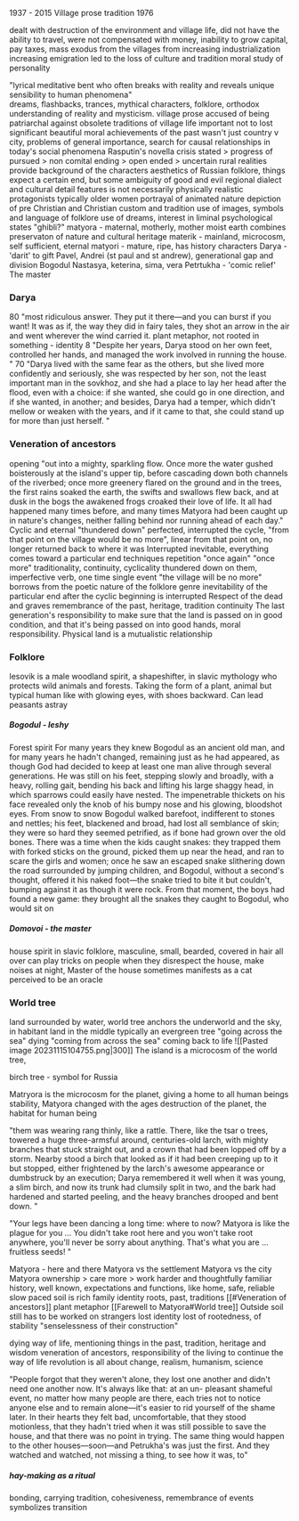 1937 - 2015
Village prose tradition
1976 

dealt with destruction of the environment and village life, did not have the ability to travel, were not compensated with money, inability to grow capital, pay taxes, mass exodus from the villages from increasing industrialization
increasing emigration led to the loss of culture and tradition
moral study of personality
<div class="quote">"lyrical meditative bent who often breaks with reality and reveals unique sensibility to human phenomena"</div>
dreams, flashbacks, trances, mythical characters, folklore, orthodox understanding of reality and mysticism. 
village prose
	accused of being patriarchal
	against obsolete traditions of village life
	important not to lost significant beautiful moral achievements of the past
	wasn't just country v city, problems of general importance, search for causal relationships in today's social phenomena
Rasputin's novella
	crisis stated > progress of pursued > non comital ending > open ended > uncertain
	rural realities provide background of the characters
	aesthetics of Russian folklore, things expect a certain end, but some ambiguity of good and evil
	regional dialect and cultural detail
	features
		is not necessarily physically realistic
		protagonists typically older women
		portrayal of animated nature
		depiction of pre Christian and Christian custom and tradition
		use of images, symbols and language of folklore
		use of dreams, interest in liminal psychological states
		"ghibli?"
matyora - maternal, motherly, mother moist earth
	combines preservaton of nature and cultural heritage
	materik - mainland, microcosm, self sufficient, eternal
	matyori - mature, ripe, has history
characters 
	Darya - 'darit' to gift
	Pavel, Andrei (st paul and st andrew), generational gap and division
	Bogodul
	Nastasya, keterina, sima, vera
	Petrtukha - 'comic relief'
	The master

### Darya
80
	"most ridiculous answer. They put it there—and you can burst if you want! It was as if, the way they did in fairy tales, they shot an arrow in the air and went wherever the wind carried it. 
	plant metaphor, not rooted in something - identity
8 
	"Despite her years, Darya stood on her own feet, controlled her hands, and managed the work involved in running the house. "
70 
	"Darya lived with the same fear as the others, but she lived more confidently and seriously, she was respected by her son, not the least important man in the sovkhoz, and she had a place to lay her head after the flood, even with a choice: if she wanted, she could go in one direction, and if she wanted, in another; and besides, Darya had a temper, which didn't mellow or weaken with the years, and if it came to that, she could stand up for more than just herself. "

### Veneration of ancestors

opening
	"out into a mighty, sparkling flow. Once more the water gushed boisterously at the island's upper tip, before cascading down both channels of the riverbed; once more greenery flared on the
	ground and in the trees, the first rains soaked the earth, the swifts and swallows flew back, and at dusk in the bogs the awakened frogs croaked their love of life. It all had happened many times
	before, and many times Matyora had been caught up in nature's changes, neither falling behind nor running ahead of each day." 
Cyclic and eternal
	"thundered down" perfected, interrupted the cycle, "from that point on the village would be no more", linear from that point on, no longer returned back to where it was
Interrupted
	inevitable, everything comes toward a particular end
	techniques 
		repetition "once again" "once more"
		traditionality, continuity, cyclicality
		thundered down on them, imperfective verb, one time single event "the village will be no more" borrows from the poetic nature of the folklore genre
		inevitability of the particular end after the cyclic beginning is interrupted
Respect of the dead and graves
	remembrance of the past, heritage, tradition
	continuity
	The last generation's responsibility to make sure that the land is passed on in good condition, and that it's being passed on into good hands, moral responsibility. 
	Physical land is a mutualistic relationship 

### Folklore

lesovik is a male woodland spirit, a shapeshifter, in slavic mythology who protects wild animals and forests. Taking the form of a plant, animal but typical human like with glowing eyes, with shoes backward. Can lead peasants astray 

##### Bogodul - leshy
Forest spirit
	For many years they knew Bogodul as an ancient old man, and for many years he hadn't changed, remaining just as he had appeared, as though God had decided to keep at least one man alive through several generations. He was still on his feet, stepping slowly and broadly, with a heavy, rolling gait, bending his back and lifting his large shaggy head, in which sparrows could easily have nested. The impenetrable thickets on his face revealed only the knob of his bumpy nose and his glowing, bloodshot eyes. From snow to snow Bogodul walked barefoot, indifferent to stones and nettles; his feet, blackened and broad, had lost all semblance of skin; they were so hard they seemed petrified, as if bone had grown over the old bones. There was a time when the kids caught snakes: they trapped them with forked sticks on the ground, picked them up near the head, and ran to scare the girls and women; once he saw an escaped snake slithering down the road surrounded by jumping children, and Bogodul, without a second's thought, offered it his naked foot—the snake tried to bite it but couldn't, bumping against it as though it were rock. From that moment, the boys had found a new game: they brought all the snakes they caught to Bogodul, who would sit on

##### Domovoi - the master
house spirit in slavic folklore, masculine, small, bearded, covered in hair all over
can play tricks on people when they disrespect the house, make noises at night, 
Master of the house
sometimes manifests as a cat
perceived to be an oracle

### World tree
land surrounded by water, world tree anchors the underworld and the sky, in habitant land in the middle 
typically an evergreen tree
"going across the sea" dying
"coming from across the sea" coming back to life
![[Pasted image 20231115104755.png|300]]
The island is a microcosm of the world tree, 

birch tree - symbol for Russia

Matryora is the microcosm for the planet, giving a home to all human beings 
stability, Matyora changed with the ages
destruction of the planet, the habitat for human being

"them was wearing rang thinly, like a rattle. There, like the tsar o trees, towered a huge three-armsful around, centuries-old larch, with mighty branches that stuck straight out, and a crown that had been lopped off by a storm. Nearby stood a birch that looked as if it had been creeping up to it but stopped, either frightened by the larch's awesome appearance or dumbstruck by an execution; Darya remembered it well when it was young, a slim birch, and now its trunk had clumsily split in two, and the bark had hardened and started peeling, and the heavy branches drooped and bent down. "

"Your legs have been dancing a long time: where to now? Matyora is like the plague for you ... You didn't take root here and you won't take root anywhere, you'll never be sorry about anything. That's what you are ... fruitless seeds! "

Matyora
	- here and there
		Matyora vs the settlement
		Matyora vs the city
		Matyora
			ownership > care more > work harder and thoughtfully
			familiar
				history, well known, expectations and functions, like home, safe, reliable
			slow paced
			soil is rich
			family
			identity
				roots, past, traditions
				[[#Veneration of ancestors]]
		plant metaphor
		[[Farewell to Matyora#World tree]]
		Outside
			soil still has to be worked on
			strangers
			lost identity
				lost of rootedness, of stability 
			"senselessness of their construction"


dying way of life, mentioning things in the past, tradition, heritage and wisdom
veneration of ancestors, responsibility of the living to continue the way of life
revolution is all about change, realism, humanism, science

"People forgot that they weren't alone, they lost one another and didn't need one another now. It's always like that: at an un- pleasant shameful event, no matter how many people are there, each tries not to notice anyone else and to remain alone—it's easier to rid yourself of the shame later. In their hearts they felt bad, uncomfortable, that they stood motionless, that they hadn't tried when it was still possible to save the house, and that there was no point in trying. The same thing would happen to the other houses—soon—and Petrukha's was just the first. And they watched and watched, not missing a thing, to see how it was, to"

##### hay-making as a ritual
bonding, carrying tradition, cohesiveness, remembrance of events
symbolizes transition